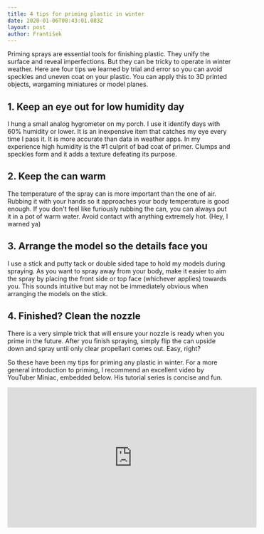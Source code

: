 ```yaml
---
title: 4 tips for priming plastic in winter
date: 2020-01-06T08:43:01.083Z
layout: post
author: František
---
```

Priming sprays are essential tools for finishing plastic. They unify the surface and reveal imperfections. But they can be tricky to operate in winter weather. Here are four tips we learned by trial and error so you can avoid speckles and uneven coat on your plastic. You can apply this to 3D printed objects, wargaming miniatures or model planes.



## 1. Keep an eye out for low humidity day

I hung a small analog hygrometer on my porch. I use it identify days with 60% humidity or lower. It is an inexpensive item that catches my eye every time I pass it. It is more accurate than data in weather apps. In my experience high humidity is the #1 culprit of bad coat of primer. Clumps and speckles form and it adds a texture defeating its purpose.

## 2. Keep the can warm

The temperature of the spray can is more important than the one of air. Rubbing it with your hands so it approaches your body temperature is good enough. If you don't feel like furiously rubbing the can, you can always put it in a pot of warm water. Avoid contact with anything extremely hot. (Hey, I warned ya)

## 3. Arrange the model so the details face you

I use a stick and putty tack or double sided tape to hold my models during spraying. As you want to spray away from your body, make it easier to aim the spray by placing the front side or top face (whichever applies) towards you. This sounds intuitive but may not be immediately obvious when arranging the models on the stick.

## 4. Finished? Clean the nozzle

There is a very simple trick that will ensure your nozzle is ready when you prime in the future. After you finish spraying, simply flip the can upside down and spray until only clear propellant comes out. Easy, right?

So these have been my tips for priming any plastic in winter.  For a more general introduction to priming, I recommend an excellent video by YouTuber Miniac, embedded below. His tutorial series is concise and fun.

<iframe width="560" height="315" src="https://www.youtube.com/embed/k1srek0pono" frameborder="0" allow="accelerometer; autoplay; encrypted-media; gyroscope; picture-in-picture" allowfullscreen></iframe>